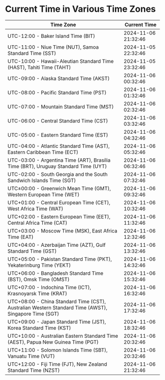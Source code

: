 # Current Time in Various Time Zones

| Time Zone | Current Time |
|-----------|--------------|
| UTC-12:00 - Baker Island Time (BIT) | 2024-11-06 21:32:46 |
| UTC-11:00 - Niue Time (NUT), Samoa Standard Time (SST) | 2024-11-05 22:32:46 |
| UTC-10:00 - Hawaii-Aleutian Standard Time (HAST), Tahiti Time (TAHT) | 2024-11-05 23:32:46 |
| UTC-09:00 - Alaska Standard Time (AKST) | 2024-11-06 00:32:46 |
| UTC-08:00 - Pacific Standard Time (PST) | 2024-11-06 01:32:46 |
| UTC-07:00 - Mountain Standard Time (MST) | 2024-11-06 02:32:46 |
| UTC-06:00 - Central Standard Time (CST) | 2024-11-06 03:32:46 |
| UTC-05:00 - Eastern Standard Time (EST) | 2024-11-06 04:32:46 |
| UTC-04:00 - Atlantic Standard Time (AST), Eastern Caribbean Time (ECT) | 2024-11-06 05:32:46 |
| UTC-03:00 - Argentina Time (ART), Brasília Time (BRT), Uruguay Standard Time (UYT) | 2024-11-06 06:32:46 |
| UTC-02:00 - South Georgia and the South Sandwich Islands Time (SGT) | 2024-11-06 07:32:46 |
| UTC±00:00 - Greenwich Mean Time (GMT), Western European Time (WET) | 2024-11-06 09:32:46 |
| UTC+01:00 - Central European Time (CET), West Africa Time (WAT) | 2024-11-06 10:32:46 |
| UTC+02:00 - Eastern European Time (EET), Central Africa Time (CAT) | 2024-11-06 11:32:46 |
| UTC+03:00 - Moscow Time (MSK), East Africa Time (EAT) | 2024-11-06 12:32:46 |
| UTC+04:00 - Azerbaijan Time (AZT), Gulf Standard Time (GST) | 2024-11-06 13:32:46 |
| UTC+05:00 - Pakistan Standard Time (PKT), Yekaterinburg Time (YEKT) | 2024-11-06 14:32:46 |
| UTC+06:00 - Bangladesh Standard Time (BST), Omsk Time (OMST) | 2024-11-06 15:32:46 |
| UTC+07:00 - Indochina Time (ICT), Krasnoyarsk Time (KRAT) | 2024-11-06 16:32:46 |
| UTC+08:00 - China Standard Time (CST), Australian Western Standard Time (AWST), Singapore Time (SGT) | 2024-11-06 17:32:46 |
| UTC+09:00 - Japan Standard Time (JST), Korea Standard Time (KST) | 2024-11-06 18:32:46 |
| UTC+10:00 - Australian Eastern Standard Time (AEST), Papua New Guinea Time (PGT) | 2024-11-06 20:32:46 |
| UTC+11:00 - Solomon Islands Time (SBT), Vanuatu Time (VUT) | 2024-11-06 20:32:46 |
| UTC+12:00 - Fiji Time (FJT), New Zealand Standard Time (NZST) | 2024-11-06 21:32:46 |
